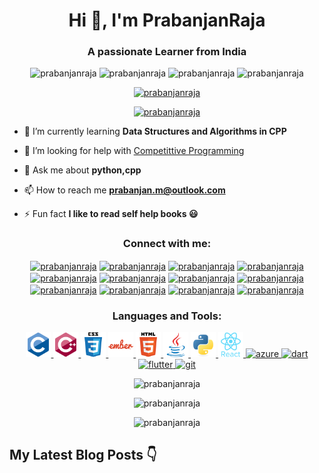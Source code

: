 <h1 align="center">Hi 👋, I'm PrabanjanRaja</h1>
<h3 align="center">A passionate Learner from India</h3>




<p align="center"> <img src="https://komarev.com/ghpvc/?username=prabanjanraja&label=Profile%20views&color=c12adf&style=flat" alt="prabanjanraja" /> 
<img src="https://img.shields.io/badge/Age-20_Years-informational?style=flat&logoColor=white&color=blueviolet" alt="prabanjanraja" />
<img src="https://img.shields.io/badge/Focus_On-Compettitive_Programming-informational?style=flat&logoColor=white&color=informationat" alt="prabanjanraja" />
<img src="https://img.shields.io/badge/Hails_From-INDIA-informational?style=flat&logoColor=white&color=success" alt="prabanjanraja" />
</p>

<p align="center"> <a href="https://github.com/ryo-ma/github-profile-trophy"><img src="https://github-profile-trophy.vercel.app/?username=prabanjanraja" alt="prabanjanraja" /></a> </p>

<p align="center"> <a href="https://twitter.com/prabanjanraja" target="blank"><img src="https://img.shields.io/twitter/follow/prabanjanraja?logo=twitter&style=for-the-badge" alt="prabanjanraja" /></a> </p>

- 🌱 I’m currently learning **Data Structures and Algorithms in CPP**

- 🤝 I’m looking for help with [Competittive Programming](https://github.com/prabanjanraja/Compettitive-Programming)

- 💬 Ask me about **python,cpp**

- 📫 How to reach me **prabanjan.m@outlook.com**

- ⚡ Fun fact **I like to read self help books 😃**

<h3 align="center">Connect with me:</h3>
<p align="center">
<a href="https://twitter.com/prabanjanraja" target="blank"><img align="center" src="https://cdn.jsdelivr.net/npm/simple-icons@3.0.1/icons/twitter.svg" alt="prabanjanraja" height="30" width="40" /></a>
<a href="https://linkedin.com/in/prabanjan-raja" target="blank"><img align="center" src="https://cdn.jsdelivr.net/npm/simple-icons@3.0.1/icons/linkedin.svg" alt="prabanjanraja" height="30" width="40" /></a>
<a href="https://stackoverflow.com/users/prabanjanraja" target="blank"><img align="center" src="https://cdn.jsdelivr.net/npm/simple-icons@3.0.1/icons/stackoverflow.svg" alt="prabanjanraja" height="30" width="40" /></a>
<a href="https://fb.com/prabanjanraja" target="blank"><img align="center" src="https://cdn.jsdelivr.net/npm/simple-icons@3.0.1/icons/facebook.svg" alt="prabanjanraja" height="30" width="40" /></a>
<a href="https://instagram.com/prabanjanraja" target="blank"><img align="center" src="https://cdn.jsdelivr.net/npm/simple-icons@3.0.1/icons/instagram.svg" alt="prabanjanraja" height="30" width="40" /></a>
<a href="https://www.codechef.com/users/prabanjanraja" target="blank"><img align="center" src="https://cdn.jsdelivr.net/npm/simple-icons@3.1.0/icons/codechef.svg" alt="prabanjanraja" height="30" width="40" /></a>
<a href="https://www.hackerrank.com/prabanjanraja" target="blank"><img align="center" src="https://cdn.jsdelivr.net/npm/simple-icons@3.0.1/icons/hackerrank.svg" alt="prabanjanraja" height="30" width="40" /></a>
<a href="https://codeforces.com/profile/prabanjanraja" target="blank"><img align="center" src="https://cdn.jsdelivr.net/npm/simple-icons@3.0.1/icons/codeforces.svg" alt="prabanjanraja" height="30" width="40" /></a>
<a href="https://www.leetcode.com/prabanjanraja" target="blank"><img align="center" src="https://cdn.jsdelivr.net/npm/simple-icons@3.0.1/icons/leetcode.svg" alt="prabanjanraja" height="30" width="40" /></a>
<a href="https://www.hackerearth.com/prabanjanraja" target="blank"><img align="center" src="https://cdn.jsdelivr.net/npm/simple-icons@3.0.1/icons/hackerearth.svg" alt="prabanjanraja" height="30" width="40" /></a>
<a href="https://auth.geeksforgeeks.org/user/prabanjanraja" target="blank"><img align="center" src="https://cdn.jsdelivr.net/npm/simple-icons@3.0.1/icons/geeksforgeeks.svg" alt="prabanjanraja" height="30" width="40" /></a>
<a href="https://discord.gg/prabanjanraja" target="blank"><img align="center" src="https://cdn.jsdelivr.net/npm/simple-icons@3.0.1/icons/discord.svg" alt="prabanjanraja" height="30" width="40" /></a>
</p>

<h3 align="center">Languages and Tools:</h3>
<p align="center"> <a href="https://www.cprogramming.com/" target="_blank"> <img src="https://raw.githubusercontent.com/devicons/devicon/master/icons/c/c-original.svg" alt="c" width="40" height="40"/> </a> <a href="https://www.w3schools.com/cpp/" target="_blank"> <img src="https://raw.githubusercontent.com/devicons/devicon/master/icons/cplusplus/cplusplus-original.svg" alt="cplusplus" width="40" height="40"/> </a> <a href="https://www.w3schools.com/css/" target="_blank"> <img src="https://raw.githubusercontent.com/devicons/devicon/master/icons/css3/css3-original-wordmark.svg" alt="css3" width="40" height="40"/> </a> <a href="https://emberjs.com/" target="_blank"> <img src="https://raw.githubusercontent.com/devicons/devicon/master/icons/ember/ember-original-wordmark.svg" alt="ember" width="40" height="40"/> </a> <a href="https://www.w3.org/html/" target="_blank"> <img src="https://raw.githubusercontent.com/devicons/devicon/master/icons/html5/html5-original-wordmark.svg" alt="html5" width="40" height="40"/> </a> <a href="https://www.java.com" target="_blank"> <img src="https://raw.githubusercontent.com/devicons/devicon/master/icons/java/java-original.svg" alt="java" width="40" height="40"/> </a> <a href="https://www.python.org" target="_blank"> <img src="https://raw.githubusercontent.com/devicons/devicon/master/icons/python/python-original.svg" alt="python" width="40" height="40"/> </a> <a href="https://reactjs.org/" target="_blank"> <img src="https://raw.githubusercontent.com/devicons/devicon/master/icons/react/react-original-wordmark.svg" alt="react" width="40" height="40"/> </a>
<a href="https://azure.microsoft.com/en-in/" target="_blank"> <img src="https://www.vectorlogo.zone/logos/microsoft_azure/microsoft_azure-icon.svg" alt="azure" width="40" height="40"/> </a>  <a href="https://dart.dev" target="_blank"> <img src="https://www.vectorlogo.zone/logos/dartlang/dartlang-icon.svg" alt="dart" width="40" height="40"/> </a> <a href="https://flutter.dev" target="_blank"> <img src="https://www.vectorlogo.zone/logos/flutterio/flutterio-icon.svg" alt="flutter" width="40" height="40"/> </a> <a href="https://git-scm.com/" target="_blank"> <img src="https://www.vectorlogo.zone/logos/git-scm/git-scm-icon.svg" alt="git" width="40" height="40"/> </a>
 </p>

<p align = "center"><img src="https://github-readme-stats.vercel.app/api/top-langs?username=prabanjanraja&show_icons=true&theme=cobalt&locale=en&layout=compact" alt="prabanjanraja" /></p>

<p align="center"><img src="https://github-readme-stats.vercel.app/api?username=prabanjanraja&show_icons=true&theme=cobalt&locale=en" alt="prabanjanraja" /></p>

<p align="center"><img src="https://github-readme-streak-stats.herokuapp.com/?user=prabanjanraja&theme=dark" alt="prabanjanraja" /></p>

## My Latest Blog Posts 👇
<!-- HASHNODE_BLOG:START -->
<!-- HASHNODE_BLOG:END -->
